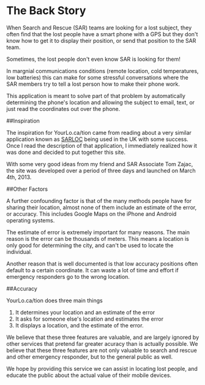The Back Story
==============

When Search and Rescue (SAR) teams are looking for a lost subject, they often find 
that the lost people have a smart phone with a GPS but they don't know how to 
get it to display their position, or send that position to the SAR team.

Sometimes, the lost people don't even know SAR is looking for them!

In margnial communications conditions (remote location, cold temperatures, low 
batteries) this can make for some stressful conversations where the SAR members 
try to tell a lost person how to make their phone work.

This application is meant to solve part of that problem by automatically 
determining the phone's location and allowing the subject to email, text, or 
just read the coordinates out over the phone.

##Inspiration

The inspiration for YourLo.ca/tion came from reading about a very similar 
application known as [SARLOC][1] being used in the UK with some success. Once
I read the description of that application, I immediately realized how it was 
done and decided to put together this site.

With some very good ideas from my friend and SAR Associate Tom Zajac, the site
was developed over a period of three days and launched on March 4th, 2013.

##Other Factors

A further confounding factor is that of the many methods people have for 
sharing their location, almost none of them include an estimate of the error,
or accuracy. This includes Google Maps on the iPhone and Android operating 
systems.

The estimate of error is extremely important for many reasons.
The main reason is the error can be thousands of meters. This means a location
is only good for determining the city, and can't be used to locate the individual.

Another reason that is well documented is that low accuracy positions often 
default to a certain coordinate. It can waste a lot of time and effort if 
emergency responders go to the wrong location.

##Accuracy

YourLo.ca/tion does three main things

1. It determines your location and an estimate of the error
2. It asks for someone else's location and estimates the error
3. It displays a location, and the estimate of the error.

We believe that these three features are valuable, and are largely ignored by 
other services that pretend far greater acuracy than is actually possible. We 
believe that these three features are not only valuable to search and rescue and 
other emergency responder, but to the general public as well.

We hope by providing this service we can assist in locating lost people, and 
educate the public about the actual value of their mobile devices.

[1]: http://sarloc.russ-hore.co.uk/